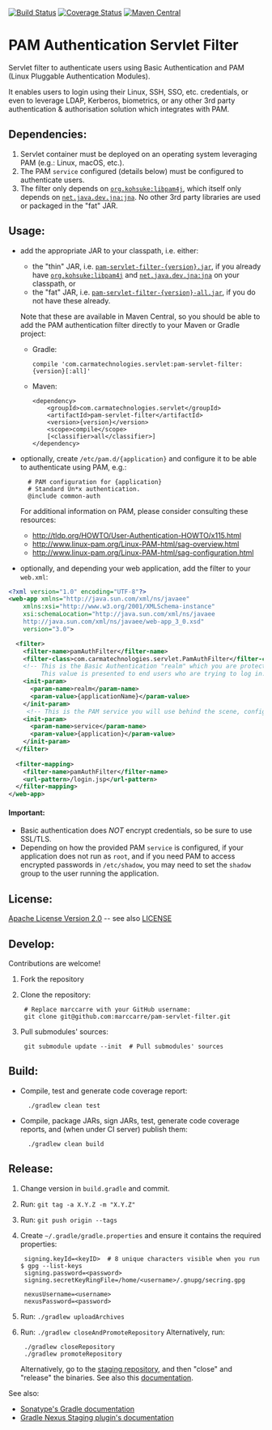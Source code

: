 [![Build Status](https://travis-ci.org/marccarre/pam-servlet-filter.svg?branch=master)](https://travis-ci.org/marccarre/pam-servlet-filter) [![Coverage Status](https://coveralls.io/repos/github/marccarre/pam-servlet-filter/badge.svg)](https://coveralls.io/github/marccarre/pam-servlet-filter) [![Maven Central](https://maven-badges.herokuapp.com/maven-central/com.carmatechnologies.servlet/pam-servlet-filter/badge.svg)](https://maven-badges.herokuapp.com/maven-central/com.carmatechnologies.servlet/pam-servlet-filter)

# PAM Authentication Servlet Filter

Servlet filter to authenticate users using Basic Authentication and PAM (Linux Pluggable Authentication Modules).

It enables users to login using their Linux, SSH, SSO, etc. credentials, or even to leverage LDAP, Kerberos, biometrics, or any other 3rd party authentication & authorisation solution which integrates with PAM.

## Dependencies:

1. Servlet container must be deployed on an operating system leveraging PAM (e.g.: Linux, macOS, etc.).
2. The PAM `service` configured (details below) must be configured to authenticate users.
3. The filter only depends on [`org.kohsuke:libpam4j`](https://github.com/kohsuke/libpam4j), which itself only depends on [`net.java.dev.jna:jna`](https://github.com/java-native-access/jna).
   No other 3rd party libraries are used or packaged in the "fat" JAR.

## Usage:

- add the appropriate JAR to your classpath, i.e. either:

    - the "thin" JAR, i.e. [`pam-servlet-filter-{version}.jar`](https://search.maven.org/#search%7Cga%7C1%7Cg%3A%22com.carmatechnologies.servlet%22%20a%3A%22pam-servlet-filter%22), if you already have [`org.kohsuke:libpam4j`](https://github.com/kohsuke/libpam4j) and [`net.java.dev.jna:jna`](https://github.com/java-native-access/jna) on your classpath, or
    - the "fat" JAR, i.e. [`pam-servlet-filter-{version}-all.jar`](https://search.maven.org/#search%7Cga%7C1%7Cg%3A%22com.carmatechnologies.servlet%22%20a%3A%22pam-servlet-filter%22), if you do not have these already.

  Note that these are available in Maven Central, so you should be able to add the PAM authentication filter directly to your Maven or Gradle project:

    - Gradle:

          compile 'com.carmatechnologies.servlet:pam-servlet-filter:{version}[:all]'

    - Maven:

          <dependency>
              <groupId>com.carmatechnologies.servlet</groupId>
              <artifactId>pam-servlet-filter</artifactId>
              <version>{version}</version>
              <scope>compile</scope>
              [<classifier>all</classifier>]
          </dependency>

- optionally, create `/etc/pam.d/{application}` and configure it to be able to authenticate using PAM, e.g.:

        # PAM configuration for {application}
        # Standard Un*x authentication.
        @include common-auth

  For additional information on PAM, please consider consulting these resources:

    - http://tldp.org/HOWTO/User-Authentication-HOWTO/x115.html
    - http://www.linux-pam.org/Linux-PAM-html/sag-overview.html
    - http://www.linux-pam.org/Linux-PAM-html/sag-configuration.html

- optionally, and depending your web application, add the filter to your `web.xml`:

```xml
<?xml version="1.0" encoding="UTF-8"?>
<web-app xmlns="http://java.sun.com/xml/ns/javaee"
    xmlns:xsi="http://www.w3.org/2001/XMLSchema-instance"
    xsi:schemaLocation="http://java.sun.com/xml/ns/javaee
    http://java.sun.com/xml/ns/javaee/web-app_3_0.xsd"
    version="3.0">

  <filter>
    <filter-name>pamAuthFilter</filter-name>
    <filter-class>com.carmatechnologies.servlet.PamAuthFilter</filter-class>
    <!-- This is the Basic Authentication "realm" which you are protecting, e.g. the name of the application. 
         This value is presented to end users who are trying to log in. -->
    <init-param>
      <param-name>realm</param-name>
      <param-value>{applicationName}</param-value>
    </init-param>
     <!-- This is the PAM service you will use behind the scene, configured at /etc/pam.d/{application}. -->
    <init-param>
      <param-name>service</param-name>
      <param-value>{application}</param-value>
    </init-param>
  </filter>
  
  <filter-mapping>
    <filter-name>pamAuthFilter</filter-name>
    <url-pattern>/login.jsp</url-pattern>
  </filter-mapping>
</web-app>
```

#### Important:

- Basic authentication does *NOT* encrypt credentials, so be sure to use SSL/TLS.
- Depending on how the provided PAM `service` is configured, if your application does not run as `root`, and if you need PAM to access encrypted passwords in `/etc/shadow`, you may need to set the `shadow` group to the user running the application.

## License:

[Apache License Version 2.0](https://www.apache.org/licenses/LICENSE-2.0) -- see also [LICENSE](https://raw.githubusercontent.com/marccarre/pam-servlet-filter/master/LICENSE)

## Develop:

Contributions are welcome!

1. Fork the repository
2. Clone the repository:

        # Replace marccarre with your GitHub username:
        git clone git@github.com:marccarre/pam-servlet-filter.git  

3. Pull submodules' sources:

        git submodule update --init  # Pull submodules' sources


## Build:

- Compile, test and generate code coverage report:

        ./gradlew clean test

- Compile, package JARs, sign JARs, test, generate code coverage reports, and (when under CI server) publish them:

        ./gradlew clean build


## Release:

1. Change version in `build.gradle` and commit.
2. Run: `git tag -a X.Y.Z -m "X.Y.Z"`
3. Run: `git push origin --tags`
4. Create `~/.gradle/gradle.properties` and ensure it contains the required properties:

        signing.keyId=<keyID>  # 8 unique characters visible when you run $ gpg --list-keys
        signing.password=<password>
        signing.secretKeyRingFile=/home/<username>/.gnupg/secring.gpg

        nexusUsername=<username>
        nexusPassword=<password>

5. Run: `./gradlew uploadArchives`
6. Run: `./gradlew closeAndPromoteRepository`
   Alternatively, run: 

        ./gradlew closeRepository
        ./gradlew promoteRepository

   Alternatively, go to the [staging repository](https://oss.sonatype.org/#stagingRepositories), and then "close" and "release" the binaries. See also this [documentation](http://central.sonatype.org/pages/releasing-the-deployment.html).

See also: 

- [Sonatype's Gradle documentation](http://central.sonatype.org/pages/gradle.html)
- [Gradle Nexus Staging plugin's documentation](https://github.com/Codearte/gradle-nexus-staging-plugin/)

